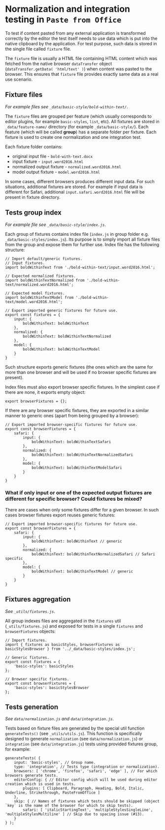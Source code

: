 # Normalization and integration testing in `Paste from Office`

To test if content pasted from any external application is transformed correctly by the editor the test itself needs to
use data which is put into the native clipboard by the application. For test purpose, such data is stored in the single file
called `fixture` file.

The `fixture` file is usually a HTML file containing HTML content which was fetched from the native browser `dataTransfer`
object (`dataTransfer.getData( 'html/text' )`) when content was pasted to the browser. This ensures that `fixture`
file provides exactly same data as a real use scenario.

## Fixture files

_For example files see `_data/basic-style/bold-within-text/`_.

The `fixture` files are grouped per feature (which usually corresponds to editor plugins, for example `basic-styles`, `list`, etc).
All fixtures are stored in `_data/feature-name/` directory (for example `_data/basic-style/`). Each feature (which
will be called **group**) has a separate folder per fixture. Each fixture is used to create one normalization and one integration test.

Each fixture folder contains:

- original input file - `bold-with-text.docx`
- input fixture - `input.word2016.html`
- normalized output fixture - `normalized.word2016.html`
- model output fixture - `model.word2016.html`

In some cases, different browsers produces different input data. For such situations, additional fixtures are stored.
For example if input data is different for Safari, additional `input.safari.word2016.html` file will be present in fixture directory.

## Tests group index

_For example file see `_data/basic-style/index.js`_.

Each group of fixtures contains index file (`index.js` in group folder e.g. `_data/basic-styles/index.js`).
Its purpose is to simply import all fixture files from the group and expose them for further use. Index file has the following structure:


```
// Import default/generic fixtures.
// Input fixtures.
import boldWithinText from './bold-within-text/input.word2016.html';

// Expected normalized fixtures.
import boldWithinTextNormalized from './bold-within-text/normalized.word2016.html';

// Expected model fixtures.
import boldWithinTextModel from './bold-within-text/model.word2016.html';

// Export imported generic fixtures for future use.
export const fixtures = {
    input: {
        boldWithinText: boldWithinText
    },
    normalized: {
        boldWithinText: boldWithinTextNormalized
    },
    model: {
        boldWithinText: boldWithinTextModel
    }
}
```

Such structure exports generic fixtures (the ones which are the same for more than one browser and will be used if no browser specific fixtures are present).

Index files must also export browser specific fixtures. In the simplest case if there are none, it exports empty object:


```
export browserFixtures = {};
```

If there are any browser specific fixtures, they are exported in a similar manner to generic ones (apart from being grouped by a browser):


```
// Export imported browser-specific fixtures for future use.
export const browserFixtures = {
    safari: {
        input: {
            boldWithinText: boldWithinTextSafari
        },
        normalized: {
            boldWithinText: boldWithinTextNormalizedSafari
        },
        model: {
            boldWithinText: boldWithinTextModelSafari
        }
    }
}
```

### What if only input or one of the expected output fixtures are different for specific browser? Could fixtures be mixed?

There are cases when only some fixtures differ for a given browser. In such cases browser fixtures export reuses generic fixtures:

```
// Export imported browser-specific fixtures for future use.
export const browserFixtures = {
    safari: {
        input: {
            boldWithinText: boldWithinText // generic
        },
        normalized: {
            boldWithinText: boldWithinTextNormalizedSafari // Safari specific
        },
        model: {
            boldWithinText: boldWithinTextModel // generic
        }
    }
}
```

## Fixtures aggregation

_See `_utils/fixtures.js`_.

All group indexes files are aggregated in the `fixtures` util (`_utils/fixtures.js`) and exposed for tests in a single
`fixtures` and `browserFixtures` objects:


```
// Import fixtures.
import { fixtures as basicStyles, browserFixtures as basicStylesBrowser } from '../_data/basic-styles/index.js';

// Generic fixtures.
export const fixtures = {
	'basic-styles': basicStyles
};

// Browser specific fixtures.
export const browserFixtures = {
	'basic-styles': basicStylesBrowser
};
```

## Tests generation

_See `data/normalization.js` and `data/integration.js`_.

Tests based on fixture files are generated by the special util function `generateTests()` (see `_utils/utils.js`). This function
is specifically designed to generate `normalization` (see `data/normalization.js`) or `integration` (see `data/integration.js`)
tests using provided fixtures group, for example:


```
generateTests( {
	input: 'basic-styles', // Group name.
	type: 'integration', // Tests type (integration or normalization).
	browsers: [ 'chrome', 'firefox', 'safari', 'edge' ], // For which browsers generate tests.
	editorConfig: { // Editor config which will be used during editor creation which is used in tests.
		plugins: [ Clipboard, Paragraph, Heading, Bold, Italic, Underline, Strikethrough, PasteFromOffice ]
	},
	skip: { // Names of fixtures which tests should be skipped (object `key` is the name of the browser for which to skip tests).
		safari: [ 'italicStartingText', 'multipleStylesSingleLine', 'multipleStylesMultiline' ] // Skip due to spacing issue (#13).
	}
} );
```
